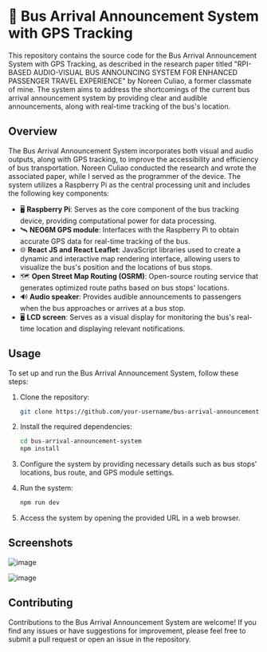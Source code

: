 # 🚌 Bus Arrival Announcement System with GPS Tracking

This repository contains the source code for the Bus Arrival Announcement System with GPS Tracking, as described in the research paper titled "RPI-BASED AUDIO-VISUAL BUS ANNOUNCING SYSTEM FOR ENHANCED PASSENGER TRAVEL EXPERIENCE" by Noreen Culiao, a former classmate of mine. The system aims to address the shortcomings of the current bus arrival announcement system by providing clear and audible announcements, along with real-time tracking of the bus's location.

## Overview

The Bus Arrival Announcement System incorporates both visual and audio outputs, along with GPS tracking, to improve the accessibility and efficiency of bus transportation. Noreen Culiao conducted the research and wrote the associated paper, while I served as the programmer of the device. The system utilizes a Raspberry Pi as the central processing unit and includes the following key components:

- 🖥️ **Raspberry Pi**: Serves as the core component of the bus tracking device, providing computational power for data processing.
- 🛰️ **NEO6M GPS module**: Interfaces with the Raspberry Pi to obtain accurate GPS data for real-time tracking of the bus.
- 🌐 **React JS and React Leaflet**: JavaScript libraries used to create a dynamic and interactive map rendering interface, allowing users to visualize the bus's position and the locations of bus stops.
- 🗺️ **Open Street Map Routing (OSRM)**: Open-source routing service that generates optimized route paths based on bus stops' locations.
- 🔊 **Audio speaker**: Provides audible announcements to passengers when the bus approaches or arrives at a bus stop.
- 🖥️ **LCD screen**: Serves as a visual display for monitoring the bus's real-time location and displaying relevant notifications.

## Usage

To set up and run the Bus Arrival Announcement System, follow these steps:

1. Clone the repository:

   ```bash
   git clone https://github.com/your-username/bus-arrival-announcement-system.git
   ```

2. Install the required dependencies:

   ```bash
   cd bus-arrival-announcement-system
   npm install
   ```

3. Configure the system by providing necessary details such as bus stops' locations, bus route, and GPS module settings.

4. Run the system:

   ```bash
   npm run dev
   ```

5. Access the system by opening the provided URL in a web browser.

## Screenshots

![image](https://github.com/gisketch/RPi-bus-announcing-system/assets/78424395/b0e9a5f7-527c-4bc7-bab6-697591b176d4)

![image](https://github.com/gisketch/RPi-bus-announcing-system/assets/78424395/4b27b8fa-d441-463a-95a6-e411ad6ccd83)


## Contributing

Contributions to the Bus Arrival Announcement System are welcome! If you find any issues or have suggestions for improvement, please feel free to submit a pull request or open an issue in the repository.
